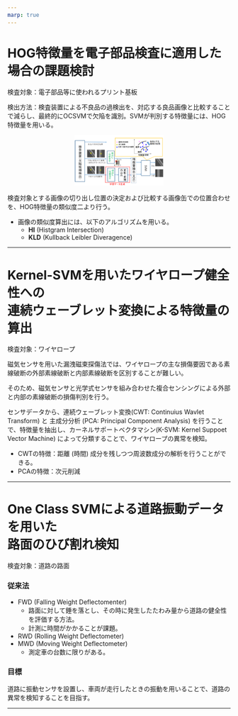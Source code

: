 ```yaml
---
marp: true
---
```


<!--
theme: default
size: 4:3
page_number: true
paginate: true
header: "2020年○月○日"
style: |

  section { font-size: 18px;}

  header {
    width: 100%;
    font-size: 20px;
    color: black;
    padding: 1px;
    top: 50px;
  }

  footer {
    width: 100%;
    font-size: 20px;
    color: black;
    text-align: right;
    padding: 15px;
  }

  h1 {
    font-size: 35;
    color: navy;
  }

  h2 {
    font-size: 30;
    color: navy;
  }

  h3 {
    font-size: 25;
    color: navy;
  }

  pre, code{
    font-size: 18px;
  }
-->

# HOG特徴量を電子部品検査に適用した場合の課題検討

検査対象：電子部品等に使われるプリント基板

検出方法：検査装置による不良品の過検出を、対応する良品画像と比較することで減らし、最終的にOCSVMで欠陥を識別。SVMが判別する特徴量には、HOG特徴量を用いる。

<div align="center">
<img src="https://raw.githubusercontent.com/rurusasu/paper/master/AI%E6%8A%80%E8%A1%93/SVM/%E4%B8%8D%E8%89%AF%E5%93%81%E6%A4%9C%E5%87%BA/%E7%94%BB%E5%83%8F/HOG-%E6%A4%9C%E5%87%BA.png", width=40%>
</div>


検査対象とする画像の切り出し位置の決定および比較する画像缶での位置合わせを、HOG特徴量の類似度二より行う。


* 画像の類似度算出には、以下のアルゴリズムを用いる。
    * **HI** (Histgram Intersection)
    * **KLD** (Kullback Leibler Diveragence)

---

# Kernel-SVMを用いたワイヤロープ健全性への<br>連続ウェーブレット変換による特徴量の算出

検査対象：ワイヤロープ

磁気センサを用いた漏洩磁束探傷法では、ワイヤロープの主な損傷要因である素線破断の外部素線破断と内部素線破断を区別することが難しい。

そのため、磁気センサと光学式センサを組み合わせた複合センシングによる外部と内部の素線破断の損傷判別を行う。

センサデータから、連続ウェーブレット変換(CWT: Continuius Wavlet Transform) と 主成分分析 (PCA: Principal Component Analysis) を行うことで、特徴量を抽出し、カーネルサポートベクタマシン(K-SVM: Kernel Suppoet Vector Machine) によって分類することで、ワイヤロープの異常を検知。

* CWTの特徴：距離 (時間) 成分を残しつつ周波数成分の解析を行うことができる。
* PCAの特徴：次元削減

---

# One Class SVMによる道路振動データを用いた<br>路面のひび割れ検知

検査対象：道路の路面

### 従来法
* FWD (Falling Weight Deflectomenter)
  * 路面に対して錘を落とし、その時に発生したたわみ量から道路の健全性を評価する方法。
  * 計測に時間がかかることが課題。
* RWD (Rolling Weight Deflectometer)
* MWD (Moving Weight Deflectometer)
  * 測定車の台数に限りがある。

### 目標

道路に振動センサを設置し、車両が走行したときの振動を用いることで、道路の異常を検知することを目指す。

---

<div>
<img src = >
</div>

